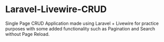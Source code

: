 # Laravel-Livewire-CRUD
Single Page CRUD Application made using Laravel + Livewire for practice purposes with some added functionality such as Pagination and Search without Page Reload.
